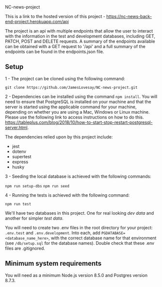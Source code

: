 NC-news-project

This is a link to the hosted version of this project - <https://nc-news-back-end-project.herokuapp.com/api>

The project is an api with multiple endpoints that allow the user to interact with the information in the test and development databases, including GET, PATCH, POST and DELETE requests. A summary of the endpoints available can be obtained with a GET request to '/api' and a full summary of the endpoints can be found in the endpoints.json file. 

## Setup

1 - The project can be cloned using the following command:

`git clone https://github.com/JamesLovesay/NC-news-project.git`

2 - Dependencies can be installed using the command `npm install`. You will need to ensure that PostgreSQL is installed on your machine and that the server is started using the applicable command for your machine, depending on whether you are using a Mac, Windows or Linux machine. Please use the following link to access instructions on how to do this. https://tableplus.com/blog/2018/10/how-to-start-stop-restart-postgresql-server.html. 
    
The dependencies relied upon by this project include: 

- jest
- dotenv
- supertest
- express
- husky

3 - Seeding the local database is achieved with the following commands:

`npm run setup-dbs`
`npm run seed`

4 - Running the tests is achieved with the following command:

`npm run test`

We'll have two databases in this project. One for real looking *dev data* and another for simpler *test data*.

You will need to create two .env files in the root directory for your project: `.env.test` and `.env.development`. Into each, add `PGDATABASE=<database_name_here>`, with the correct database name for that environment (see `/db/setup.sql` for the database names). Double check that these .env files are .gitignored.

## Minimum system requirements

You will need as a minimum Node.js version 8.5.0 and Postgres version 8.7.3.